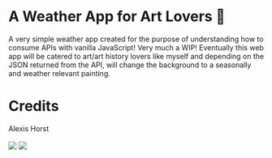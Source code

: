 # A Weather App for Art Lovers :art:
A very simple weather app created for the purpose of understanding how to consume APIs with vanilla JavaScript! Very much a WIP! Eventually this web app will be catered to art/art history lovers like myself and depending on the JSON returned from the API, will change the background to a seasonally and weather relevant painting.
# Credits
Alexis Horst<br><br>
<a href="https://www.linkedin.com/in/alexislhorst"><img src="https://img.shields.io/badge/LinkedIn-0077B5?style=for-the-badge&logo=linkedin&logoColor=white"></a>
<a href="https://www.github.com/alhorst"><img src="https://img.shields.io/badge/GitHub-100000?style=for-the-badge&logo=github&logoColor=white"></a>


